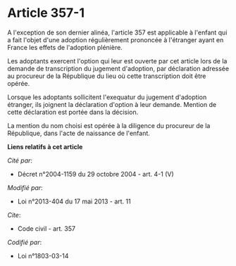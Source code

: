 # Article 357-1

A l'exception de son dernier alinéa, l'article 357 est applicable à l'enfant qui a fait l'objet d'une adoption régulièrement
prononcée à l'étranger ayant en France les effets de l'adoption plénière. 

Les adoptants exercent l'option qui leur est ouverte par cet article lors de la demande de transcription du jugement
d'adoption, par déclaration adressée au procureur de la République du lieu où cette transcription doit être opérée. 

Lorsque les adoptants sollicitent l'exequatur du jugement d'adoption étranger, ils joignent la déclaration d'option à leur
demande. Mention de cette déclaration est portée dans la décision. 

La mention du nom choisi est opérée à la diligence du procureur de la République, dans l'acte de naissance de l'enfant.

**Liens relatifs à cet article**

_Cité par_:

  - Décret n°2004-1159 du 29 octobre 2004 - art. 4-1 (V)

_Modifié par_:

  - Loi n°2013-404 du 17 mai 2013 - art. 11

_Cite_:

  - Code civil - art. 357

_Codifié par_:

  - Loi n°1803-03-14
